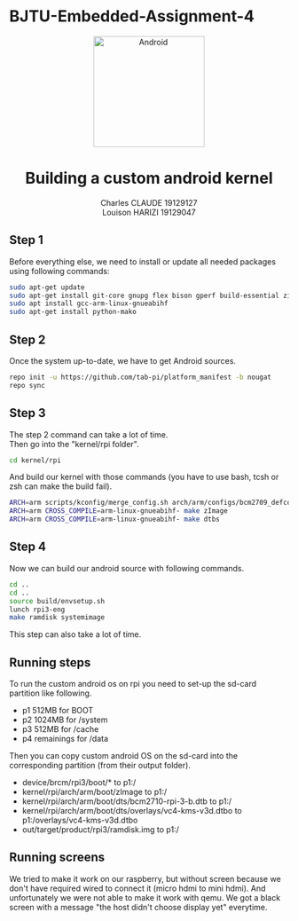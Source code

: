 # BJTU-Embedded-Assignment-4

<div align=center>
<img src="https://upload.wikimedia.org/wikipedia/commons/thumb/d/d7/Android_robot.svg/170px-Android_robot.svg.png" alt="Android" width="200"/>
  
# Building a custom android kernel
Charles CLAUDE 19129127  
Louison HARIZI 19129047
</div>


## Step 1

Before everything else, we need to install or update all needed packages using following commands:
```bash
sudo apt-get update
sudo apt-get install git-core gnupg flex bison gperf build-essential zip curl zlib1g-dev gcc-multilib g++-multilib libc6-dev-i386 lib32ncurses5-dev x11proto-core-dev libx11-dev lib32z-dev ccache libgl1-mesa-dev libxml2-utils xsltproc unzip
sudo apt install gcc-arm-linux-gnueabihf
sudo apt-get install python-mako
```

## Step 2

Once the system up-to-date, we have to get Android sources.
```bash
repo init -u https://github.com/tab-pi/platform_manifest -b nougat
repo sync
```

## Step 3

The step 2 command can take a lot of time.  
Then go into the "kernel/rpi folder".
```bash
cd kernel/rpi
```
And build our kernel with those commands (you have to use bash, tcsh or zsh can make the build fail).
```bash
ARCH=arm scripts/kconfig/merge_config.sh arch/arm/configs/bcm2709_defconfig android/configs/android-base.cfg android/configs/android-recommended.cfg
ARCH=arm CROSS_COMPILE=arm-linux-gnueabihf- make zImage
ARCH=arm CROSS_COMPILE=arm-linux-gnueabihf- make dtbs
```

## Step 4

Now we can build our android source with following commands.
```bash
cd ..
cd ..
source build/envsetup.sh
lunch rpi3-eng
make ramdisk systemimage
```
This step can also take a lot of time.

## Running steps
 To run the custom android os on rpi you need to set-up the sd-card partition like following.
- p1 512MB for BOOT
- p2 1024MB for /system
- p3 512MB for /cache
- p4 remainings for /data

Then you can copy custom android OS on the sd-card into the corresponding partition (from their output folder). 
- device/brcm/rpi3/boot/* to p1:/
- kernel/rpi/arch/arm/boot/zImage to p1:/
- kernel/rpi/arch/arm/boot/dts/bcm2710-rpi-3-b.dtb to p1:/
- kernel/rpi/arch/arm/boot/dts/overlays/vc4-kms-v3d.dtbo to p1:/overlays/vc4-kms-v3d.dtbo
- out/target/product/rpi3/ramdisk.img to p1:/

## Running screens

We tried to make it work on our raspberry, but without screen because we don't have required wired to connect it (micro hdmi to mini hdmi).
And unfortunately we were not able to make it work with qemu. We got a black screen with a message "the host didn't choose display yet" everytime.
